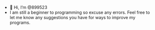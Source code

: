 - 👋 Hi, I’m @899523
- I am still a beginner to programming so excuse any errors. Feel free to let me know any suggestions you have for ways to improve my programs.

<!---
899523/899523 is a ✨ special ✨ repository because its `README.md` (this file) appears on your GitHub profile.
You can click the Preview link to take a look at your changes.
--->
